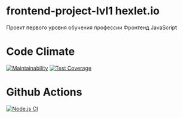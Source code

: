 # frontend-project-lvl1 hexlet.io

Проект первого уровня обучения профессии Фронтенд JavaScript

# Code Climate
[![Maintainability](https://api.codeclimate.com/v1/badges/a99a88d28ad37a79dbf6/maintainability)](https://codeclimate.com/github/codeclimate/codeclimate/maintainability) [![Test Coverage](https://api.codeclimate.com/v1/badges/a99a88d28ad37a79dbf6/test_coverage)](https://codeclimate.com/github/codeclimate/codeclimate/test_coverage)

# Github Actions
[![Node.js CI](https://github.com/BairamovTimur/frontend-project-lvl1/workflows/Node.js%20CI/badge.svg?branch=master)](https://github.com/BairamovTimur/frontend-project-lvl1/actions)
